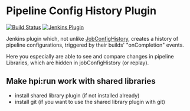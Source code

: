 Pipeline Config History Plugin
==============================
[![Build Status](https://ci.jenkins.io/buildStatus/icon?job=Plugins/pipeline-config-history-plugin/master)](https://ci.jenkins.io/job/plugins/job/pipeline-config-history-plugin/)
[![Jenkins Plugin](https://img.shields.io/jenkins/plugin/v/pipeline-config-history.svg)](https://plugins.jenkins.io/pipeline-config-history)

Jenkins plugin which, not unlike [JobConfigHistory](https://plugins.jenkins.io/jobConfigHistory),
creates a history of pipeline configurations, triggered by their builds' "onCompletion" events. 

Here you especially are able to see and compare changes in pipeline Libraries, 
which are hidden in jobConfigHistory (or replay).


Make hpi:run work with shared libraries
---------------------------------------
* install shared library plugin (if not installed already)
* install git (if you want to use the shared library plugin with git)